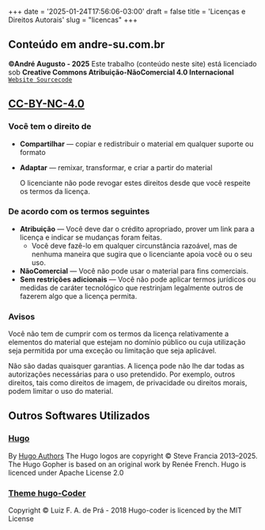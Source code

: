 +++
date = '2025-01-24T17:56:06-03:00'
draft = false
title = 'Licenças e Direitos Autorais'
slug = "licencas"
+++

## Conteúdo em andre-su.com.br

**©André Augusto - 2025**
Este trabalho (conteúdo neste site) está licenciado sob **Creative Commons Atribuição-NãoComercial 4.0 Internacional**
[`Website Sourcecode`](https://github.com/Andre-Su/my-blog/blob/main/LICENCE.md)

## **[CC-BY-NC-4.0](https://spdx.org/licenses/CC-BY-NC-4.0.html)**

### Você tem o direito de

- **Compartilhar** — copiar e redistribuir o material em qualquer suporte ou formato
- **Adaptar** — remixar, transformar, e criar a partir do material

  O licenciante não pode revogar estes direitos desde que você respeite os termos da licença.

### De acordo com os termos seguintes

- **Atribuição** — Você deve dar o crédito apropriado, prover um link para a licença e indicar se mudanças foram feitas.
  - Você deve fazê-lo em qualquer circunstância razoável, mas de nenhuma maneira que sugira que o licenciante apoia você ou o seu uso.
- **NãoComercial** — Você não pode usar o material para fins comerciais.
- **Sem restrições adicionais** — Você não pode aplicar termos jurídicos ou medidas de caráter tecnológico que restrinjam legalmente outros de fazerem algo que a licença permita.

### Avisos

Você não tem de cumprir com os termos da licença relativamente a elementos do material que estejam no domínio público ou cuja utilização seja permitida por uma exceção ou limitação que seja aplicável.

Não são dadas quaisquer garantias. A licença pode não lhe dar todas as autorizações necessárias para o uso pretendido. Por exemplo, outros direitos, tais como direitos de imagem, de privacidade ou direitos morais, podem limitar o uso do material.

## Outros Softwares Utilizados

### [Hugo](https://github.com/gohugoio/hugo)

By [Hugo Authors](https://github.com/gohugoio/hugo/graphs/contributors)
The Hugo logos are copyright © Steve Francia 2013–2025.
The Hugo Gopher is based on an original work by Renée French.
Hugo is licenced under Apache License 2.0

### [Theme hugo-Coder](https://github.com/luizdepra/hugo-coder)

Copyright © Luiz F. A. de Prá - 2018
Hugo-coder is licenced by the MIT License
